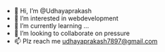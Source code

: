 - 👋 Hi, I’m @Udhayaprakash
- 👀 I’m interested in webdevelopment
- 🌱 I’m currently learning ...
- 💞️ I’m looking to collaborate on pressure
- 📫 Plz reach me udhayaprakash7897@gmail.com

<!---
Udhayaprakashudhai/Udhayaprakashudhai is a ✨ special ✨ repository because its `README.md` (this file) appears on your GitHub profile.
You can click the Preview link to take a look at your changes.
--->
